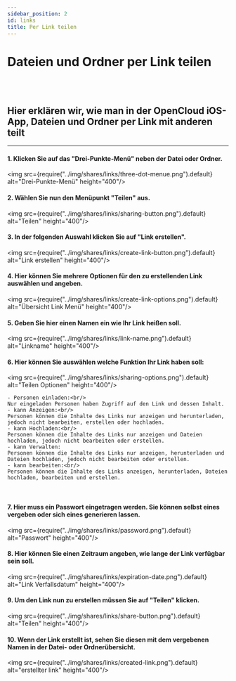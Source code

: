 ```yaml
---
sidebar_position: 2
id: links
title: Per Link teilen
---
```


# Dateien und Ordner per Link teilen
<br/><br/>

## Hier erklären wir, wie man in der OpenCloud iOS-App, Dateien und Ordner per Link mit anderen teilt

---

#### 1. Klicken Sie auf das "Drei-Punkte-Menü" neben der Datei oder Ordner.
<img src={require("../img/shares/links/three-dot-menue.png").default} alt="Drei-Punkte-Menü" height="400"/>
<br/>

#### 2. Wählen Sie nun den Menüpunkt "Teilen" aus.
<img src={require("../img/shares/links/sharing-button.png").default} alt="Teilen" height="400"/>
<br/>

#### 3. In der folgenden Auswahl klicken Sie auf "Link erstellen".
<img src={require("../img/shares/links/create-link-button.png").default} alt="Link erstellen" height="400"/>
<br/>

#### 4. Hier können Sie mehrere Optionen für den zu erstellenden Link auswählen und angeben.
<img src={require("../img/shares/links/create-link-options.png").default} alt="Übersicht Link Menü" height="400"/>
<br/>

#### 5. Geben Sie hier einen Namen ein wie Ihr Link heißen soll.
<img src={require("../img/shares/links/link-name.png").default} alt="Linkname" height="400"/>
<br/>

#### 6. Hier können Sie auswählen welche Funktion Ihr Link haben soll:<br/>
<img src={require("../img/shares/links/sharing-options.png").default} alt="Teilen Optionen" height="400"/>

    - Personen einladen:<br/>
    Nur eingeladen Personen haben Zugriff auf den Link und dessen Inhalt.
    - kann Anzeigen:<br/>
    Personen können die Inhalte des Links nur anzeigen und herunterladen, jedoch nicht bearbeiten, erstellen oder hochladen.
    - kann Hochladen:<br/>
    Personen können die Inhalte des Links nur anzeigen und Dateien hochladen, jedoch nicht bearbeiten oder erstellen.
    - kann Verwalten:
    Personen können die Inhalte des Links nur anzeigen, herunterladen und Dateien hochladen, jedoch nicht bearbeiten oder erstellen.
    - kann bearbeiten:<br/>
    Personen können die Inhalte des Links anzeigen, herunterladen, Dateien hochladen, bearbeiten und erstellen.
<br/>

#### 7. Hier muss ein Passwort eingetragen werden. Sie können selbst eines vergeben oder sich eines generieren lassen.
<img src={require("../img/shares/links/password.png").default} alt="Passwort" height="400"/>
<br/>

#### 8. Hier können Sie einen Zeitraum angeben, wie lange der Link verfügbar sein soll.
<img src={require("../img/shares/links/expiration-date.png").default} alt="Link Verfallsdatum" height="400"/>
<br/>

#### 9. Um den Link nun zu erstellen müssen Sie auf "Teilen" klicken.
<img src={require("../img/shares/links/share-button.png").default} alt="Teilen" height="400"/>
<br/>

#### 10. Wenn der Link erstellt ist, sehen Sie diesen mit dem vergebenen Namen in der Datei- oder Ordnerübersicht.
<img src={require("../img/shares/links/created-link.png").default} alt="erstellter link" height="400"/>
